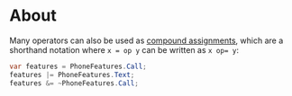 # About

Many operators can also be used as [compound assignments][compound-assignment], which are a shorthand notation where `x = op y` can be written as `x op= y`:

```csharp
var features = PhoneFeatures.Call;
features |= PhoneFeatures.Text;
features &= ~PhoneFeatures.Call;
```

[compound-assignment]: https://docs.microsoft.com/en-us/dotnet/csharp/language-reference/operators/bitwise-and-shift-operators#compound-assignment
[compound-assignment-alt]: https://docs.microsoft.com/en-us/dotnet/csharp/language-reference/language-specification/expressions#compound-assignment
